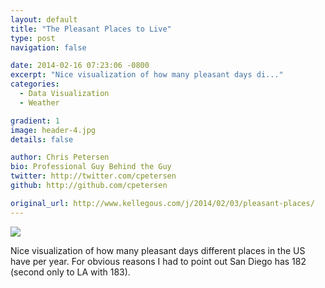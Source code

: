 ```yaml
---
layout: default
title: "The Pleasant Places to Live"
type: post
navigation: false

date: 2014-02-16 07:23:06 -0800
excerpt: "Nice visualization of how many pleasant days di..."
categories:
  - Data Visualization
  - Weather

gradient: 1
image: header-4.jpg
details: false

author: Chris Petersen
bio: Professional Guy Behind the Guy
twitter: http://twitter.com/cpetersen
github: http://github.com/cpetersen

original_url: http://www.kellegous.com/j/2014/02/03/pleasant-places/
---
```



  ![](/attachments/4508f6f06605ebf21e6a7a625c354d9b/image.png)  

 Nice visualization of how many pleasant days different places in the US have per year. For obvious reasons I had to point out San Diego has 182 (second only to LA with 183). 

 
